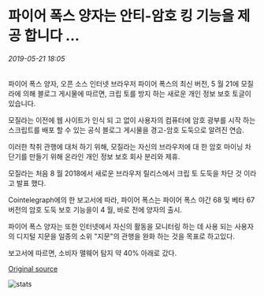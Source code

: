 # 파이어 폭스 양자는 안티-암호 킹 기능을 제공 합니다 ...

###### 2019-05-21 18:05

파이어 폭스 양자, 오픈 소스 인터넷 브라우저 파이어 폭스의 최신 버전, 5 월 21에 모질라에 의해 블로그 게시물에 따르면, 크립 토를 방지 하는 새로운 개인 정보 보호 토글이 있습니다.

모질라는 이전에 웹 사이트가 인식 되 고 없이 사용자의 컴퓨터에 암호 광부를 시작 하는 스크립트를 배포 할 수 있는 공식 블로그 게시물을 경고-암호 도둑으로 알려진 연습.

이러한 착취 관행에 대처 하기 위해, 모질라는 자신의 브라우저에 대 한 암호 마이닝 차단기를 만들기 위해 온라인 개인 정보 보호 회사 분리와 제휴.

모질라는 처음 8 월 2018에서 새로운 브라우저 릴리스에서 크립 토 도둑을 차단 것 이라고 발표 했다.

Cointelegraph에의 한 보고서에 따라, 파이어 폭스는 파이어 폭스 야간 68 및 베타 67 버전의 암호 도둑 보호 기능을이 4 월, 바로 전에 양자의 출시.

파이어 폭스 양자는 또한 인터넷에서 자신의 활동을 모니터링 하는 데 사용 되는 사용자의 디지털 지문을 일종의 소위 "지문"의 관행을 완화 하는 것을 목표로 하고있다.

보고서에 따르면, 소비자 맬웨어 탐지 약 40% 아래로 갔다.

[Original source](https://cointelegraph.com/news/firefox-quantum-offers-anti-cryptojacking-feature)

![stats](https://c.statcounter.com/11760860/0/a89fa40b/1/ "stats")